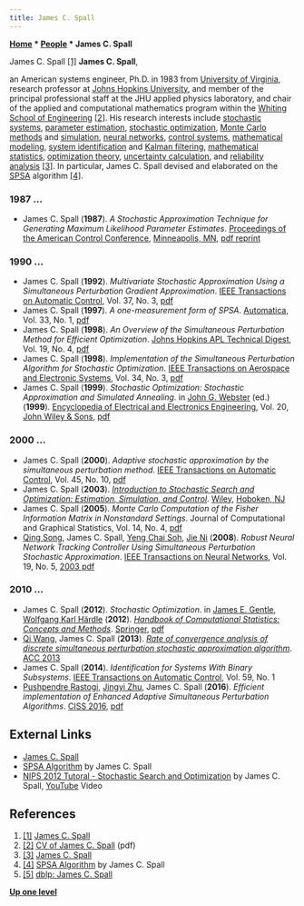 ```yaml
---
title: James C. Spall
---
```

**[Home](Home "Home") \* [People](People "People") \* James C. Spall**



 [](http://www.ams.jhu.edu/~spall/Personal/) James C. Spall <a id="cite-note-1" href="#cite-ref-1">[1]</a> 
**James C. Spall**,  

an American systems engineer, Ph.D. in 1983 from [University of Virginia](https://en.wikipedia.org/wiki/University_of_Virginia), research professor at [Johns Hopkins University](https://en.wikipedia.org/wiki/Johns_Hopkins_University), 
and member of the principal professional staff at the JHU applied physics laboratory, and chair of the applied and computational mathematics program within the [Whiting School of Engineering](https://en.wikipedia.org/wiki/Whiting_School_of_Engineering) <a id="cite-note-2" href="#cite-ref-2">[2]</a>. His research interests include [stochastic systems](https://en.wikipedia.org/wiki/Stochastic_process), [parameter estimation](https://en.wikipedia.org/wiki/Estimation_theory), [stochastic optimization](https://en.wikipedia.org/wiki/Stochastic_optimization), [Monte Carlo methods](https://en.wikipedia.org/wiki/Monte_Carlo_method) and [simulation](https://en.wikipedia.org/wiki/Simulation), [neural networks](Neural_Networks "Neural Networks"), [control systems](https://en.wikipedia.org/wiki/Control_system), [mathematical modeling](https://en.wikipedia.org/wiki/Mathematical_model), [system identification](https://en.wikipedia.org/wiki/System_identification) and [Kalman filtering](https://en.wikipedia.org/wiki/Kalman_filter), [mathematical statistics](https://en.wikipedia.org/wiki/Mathematical_statistics), [optimization theory](https://en.wikipedia.org/wiki/Mathematical_optimization), [uncertainty calculation](https://en.wikipedia.org/wiki/Uncertainty), and [reliability analysis](https://en.wikipedia.org/wiki/Reliability_engineering) <a id="cite-note-3" href="#cite-ref-3">[3]</a>. In particular, James C. Spall devised and elaborated on the [SPSA](SPSA "SPSA") algorithm <a id="cite-note-4" href="#cite-ref-4">[4]</a>. 



### 1987 ...


* James C. Spall (**1987**). *A Stochastic Approximation Technique for Generating Maximum Likelihood Parameter Estimates*. [Proceedings of the American Control Conference](http://ieeexplore.ieee.org/xpl/mostRecentIssue.jsp?punumber=4789283), [Minneapolis, MN](https://en.wikipedia.org/wiki/Minneapolis), [pdf reprint](http://www.jhuapl.edu/spsa/PDF-SPSA/Spall_A_Stochastic_Approximation.PDF)


### 1990 ...


* James C. Spall (**1992**). *Multivariate Stochastic Approximation Using a Simultaneous Perturbation Gradient Approximation*. [IEEE Transactions on Automatic Control](IEEE#TAC "IEEE"), Vol. 37, No. 3, [pdf](https://www.jhuapl.edu/spsa/PDF-SPSA/Spall_TAC92.pdf)
* James C. Spall (**1997**). *A one-measurement form of SPSA*. [Automatica](http://www.journals.elsevier.com/automatica), Vol. 33, No. 1, [pdf](http://www.jhuapl.edu/spsa/PDF-SPSA/automatica97_one_measSPSA.pdf)
* James C. Spall (**1998**). *An Overview of the Simultaneous Perturbation Method for Efficient Optimization*. [Johns Hopkins APL Technical Digest](http://www.jhuapl.edu/techdigest/), Vol. 19, No. 4, [pdf](http://www.jhuapl.edu/spsa/PDF-SPSA/Spall_An_Overview.PDF)
* James C. Spall (**1998**). *Implementation of the Simultaneous Perturbation Algorithm for Stochastic Optimization*. [IEEE Transactions on Aerospace and Electronic Systems](IEEE#TOCAES "IEEE"), Vol. 34, No. 3, [pdf](http://www.jhuapl.edu/spsa/PDF-SPSA/Spall_Implementation_of_the_Simultaneous.PDF)
* James C. Spall (**1999**). *Stochastic Optimization: Stochastic Approximation and Simulated Annealing*. in [John G. Webster](https://en.wikipedia.org/wiki/John_G._Webster) (ed.) (**1999**). [Encyclopedia of Electrical and Electronics Engineering](http://onlinelibrary.wiley.com/book/10.1002/047134608X), Vol. 20, [John Wiley & Sons](https://en.wikipedia.org/wiki/John_Wiley_%26_Sons), [pdf](http://www.jhuapl.edu/spsa/PDF-SPSA/Spall_Stochastic_Optimization.PDF)


### 2000 ...


* James C. Spall (**2000**). *Adaptive stochastic approximation by the simultaneous perturbation method*. [IEEE Transactions on Automatic Control](IEEE#TAC "IEEE"), Vol. 45, No. 10, [pdf](http://www.jhuapl.edu/spsa/PDF-SPSA/Spall_TAC00.pdf)
* James C. Spall (**2003**). *[Introduction to Stochastic Search and Optimization: Estimation, Simulation, and Control](https://www.jhuapl.edu/ISSO/)*. [Wiley](https://en.wikipedia.org/wiki/John_Wiley_%26_Sons), [Hoboken, NJ](https://en.wikipedia.org/wiki/Hoboken,_New_Jersey)
* James C. Spall (**2005**). *Monte Carlo Computation of the Fisher Information Matrix in Nonstandard Settings*. Journal of Computational and Graphical Statistics, Vol. 14, No. 4, [pdf](http://www.jhuapl.edu/SPSA/PDF-SPSA/Spall_JCGS05_000.pdf)
* [Qing Song](https://dblp.uni-trier.de/pers/hd/s/Song_0001:Qing), James C. Spall, [Yeng Chai Soh](http://dblp.uni-trier.de/pers/hd/s/Soh:Yeng_Chai), [Jie Ni](http://dblp.uni-trier.de/pers/hd/n/Ni:Jie) (**2008**). *Robust Neural Network Tracking Controller Using Simultaneous Perturbation Stochastic Approximation*. [IEEE Transactions on Neural Networks](IEEE#NN "IEEE"), Vol. 19, No. 5, [2003 pdf](https://pdfs.semanticscholar.org/3f2a/4d69ca8adbbc072d82af58b3c750621d36ab.pdf)


### 2010 ...


* James C. Spall (**2012**). *Stochastic Optimization*. in [James E. Gentle](Mathematician#JEGentle "Mathematician"), [Wolfgang Karl Härdle](Mathematician#WKHaerdle "Mathematician") (**2012**). *[Handbook of Computational Statistics: Concepts and Methods](https://www.springer.com/gp/book/9783642215506)*. [Springer](https://en.wikipedia.org/wiki/Springer_Science%2BBusiness_Media), [pdf](http://www.jhuapl.edu/spsa/Comp_Stat_handbook_2nd-edition_Spall.pdf)
* [Qi Wang](index.php?title=Qi_Wang&action=edit&redlink=1 "Qi Wang (page does not exist)"), James C. Spall (**2013**). *[Rate of convergence analysis of discrete simultaneous perturbation stochastic approximation algorithm](https://ieeexplore.ieee.org/document/6580576)*. [ACC 2013](https://dblp.uni-trier.de/db/conf/amcc/acc2013.html)
* James C. Spall (**2014**). *Identification for Systems With Binary Subsystems*. [IEEE Transactions on Automatic Control](IEEE#TAC "IEEE"), Vol. 59, No. 1
* [Pushpendre Rastogi](https://scholar.google.com/citations?user=nqDASHMAAAAJ), [Jingyi Zhu](https://dblp.uni-trier.de/pers/hd/z/Zhu:Jingyi), James C. Spall (**2016**). *Efficient implementation of Enhanced Adaptive Simultaneous Perturbation Algorithms*. [CISS 2016](http://dblp.uni-trier.de/db/conf/ciss/ciss2016.html#RastogiZS16), [pdf](http://www.cs.jhu.edu/~prastog3/res/rastogi2016efficient.pdf)


## External Links


* [James C. Spall](http://www.ams.jhu.edu/~spall/Personal/)
* [SPSA Algorithm](http://www.jhuapl.edu/spsa/) by James C. Spall
* [NIPS 2012 Tutoral - Stochastic Search and Optimization](https://youtu.be/kVJQkmYU2VA) by James C. Spall, [YouTube](https://en.wikipedia.org/wiki/YouTube) Video


 
## References


1. <a id="cite-ref-1" href="#cite-note-1">[1]</a> [James C. Spall](http://www.ams.jhu.edu/~spall/Personal/)
2. <a id="cite-ref-2" href="#cite-note-2">[2]</a> [CV of James C. Spall](http://www.ams.jhu.edu/~spall/Personal/Spall_CV.pdf) (pdf)
3. <a id="cite-ref-3" href="#cite-note-3">[3]</a> [James C. Spall](http://www.ams.jhu.edu/~spall/Personal/)
4. <a id="cite-ref-4" href="#cite-note-4">[4]</a> [SPSA Algorithm](http://www.jhuapl.edu/spsa/) by James C. Spall
5. <a id="cite-ref-5" href="#cite-note-5">[5]</a> [dblp: James C. Spall](https://dblp.uni-trier.de/pers/hd/s/Spall:James_C=)

**[Up one level](People "People")**







 
